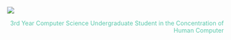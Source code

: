 ![](https://lisahynes.github.io/Portfolio/Name.png)
<p style="color:#5BC8AC; text-align:right;">3rd Year Computer Science Undergraduate Student in the Concentration of Human Computer 







